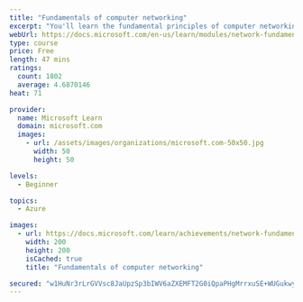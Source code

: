 ```yaml
---
title: "Fundamentals of computer networking"
excerpt: "You'll learn the fundamental principles of computer networking to prepare you for the Azure admin and developer learning paths."
webUrl: https://docs.microsoft.com/en-us/learn/modules/network-fundamentals/
type: course
price: Free
length: 47 mins
ratings:
  count: 1802
  average: 4.6870146
heat: 71

provider:
  name: Microsoft Learn
  domain: microsoft.com
  images:
    - url: /assets/images/organizations/microsoft.com-50x50.jpg
      width: 50
      height: 50

levels:
  - Beginner

topics:
  - Azure

images:
  - url: https://docs.microsoft.com/learn/achievements/network-fundamentals-social.png
    width: 200
    height: 200
    isCached: true
    title: "Fundamentals of computer networking"

secured: "w1HuNr3rLrGVVsc8JaUpzSp3bIWV6aZXEMFT2G0iQpaPHgMrrxuSE+WUGukwy6aP+O5SAjqUWOG1SCQo8WBeAD0COgocEhrosh5m49jCiz2b71aVeSK9Y9zWMVtqv9IFeT6WhhhJAMEQblJMEdmV/E/Jnbkcf/Qzjh2qs9Zg/ea1kUcwlpn1+XfIy1zeDmwdT775yt1oXTVGsNrCDp3mKCkc3GYfMHTo7OWXyv7IeTlUS+jfy15DV8a7D7NqcSUAsQWjajts5HWGaQbATSnFhzjoK6w+qcPngTYSv8vnZlpkWAMKoNKZ8yGc2hEHcdmF/HIlJRBhuVtWBr0j7FdZc8fERXKifV1Z15VQRSrO1NQuFjfqRZ2KYeN21j/b6xkCaAaF9FxIB/znSK3iHKE+Iw==;ftuXQiPX2p5ML7avsq96nA=="
---
```


